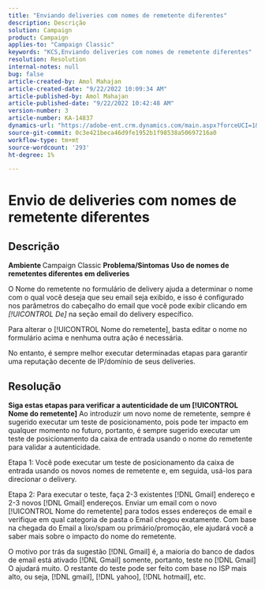```yaml
---
title: "Enviando deliveries com nomes de remetente diferentes"
description: Descrição
solution: Campaign
product: Campaign
applies-to: "Campaign Classic"
keywords: "KCS,Enviando deliveries com nomes de remetente diferentes"
resolution: Resolution
internal-notes: null
bug: false
article-created-by: Amol Mahajan
article-created-date: "9/22/2022 10:09:34 AM"
article-published-by: Amol Mahajan
article-published-date: "9/22/2022 10:42:48 AM"
version-number: 3
article-number: KA-14837
dynamics-url: "https://adobe-ent.crm.dynamics.com/main.aspx?forceUCI=1&pagetype=entityrecord&etn=knowledgearticle&id=3482baa3-5e3a-ed11-9db0-002248086d3d"
source-git-commit: 0c3e421beca46d9fe1952b1f98538a50697216a0
workflow-type: tm+mt
source-wordcount: '293'
ht-degree: 1%

---
```


# Envio de deliveries com nomes de remetente diferentes

## Descrição

<b>Ambiente</b><b> </b>
Campaign Classic
<b>Problema/Sintomas</b>
<b>Uso de nomes de remetentes diferentes em deliveries</b>

O Nome do remetente no formulário de delivery ajuda a determinar o nome com o qual você deseja que seu email seja exibido, e isso é configurado nos parâmetros do cabeçalho do email que você pode exibir clicando em *[!UICONTROL De]* na seção email do delivery específico.

Para alterar o [!UICONTROL Nome do remetente], basta editar o nome no formulário acima e nenhuma outra ação é necessária.

No entanto, é sempre melhor executar determinadas etapas para garantir uma reputação decente de IP/domínio de seus deliveries.






## Resolução

<b>Siga estas etapas para verificar a autenticidade de um [!UICONTROL Nome do remetente]</b>
Ao introduzir um novo nome de remetente, sempre é sugerido executar um teste de posicionamento, pois pode ter impacto em qualquer momento no futuro, portanto, é sempre sugerido executar um teste de posicionamento da caixa de entrada usando o nome do remetente para validar a autenticidade.

Etapa 1: Você pode executar um teste de posicionamento da caixa de entrada usando os novos nomes de remetente e, em seguida, usá-los para direcionar o delivery.

Etapa 2: Para executar o teste, faça 2-3 existentes [!DNL Gmail] endereço e 2-3 novos [!DNL Gmail] endereços. Enviar um email com o novo [!UICONTROL Nome do remetente] para todos esses endereços de email e verifique em qual categoria de pasta o Email chegou exatamente. Com base na chegada do Email a lixo/spam ou primário/promoção, ele ajudará você a saber mais sobre o impacto do nome do remetente.

O motivo por trás da sugestão [!DNL Gmail] é, a maioria do banco de dados de email está ativado [!DNL Gmail] somente, portanto, teste no [!DNL Gmail] O ajudará muito. O restante do teste pode ser feito com base no ISP mais alto, ou seja, [!DNL gmail], [!DNL yahoo], [!DNL hotmail], etc.
